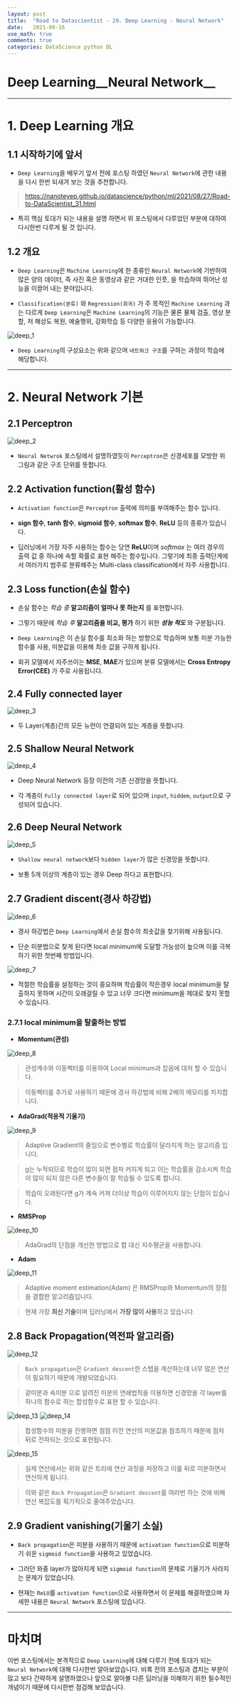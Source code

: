 ```yaml
---
layout: post
title:  "Road to Datascientist - 29. Deep Learning - Neural Network"
date:   2021-09-16
use_math: true
comments: true
categories: DataScience python DL
---
```

# Deep Learning__Neural Network__

---

# 1. Deep Learning 개요

## 1.1 시작하기에 앞서

* `Deep Learning`을 배우기 앞서 전에 포스팅 하였던 `Neural Network`에 관한 내용을 다시 한번 되새겨 보는 것을 추천합니다.

> <https://nanoteyep.github.io/datascience/python/ml/2021/08/27/Road-to-DataScientist_31.html>

* 특히 핵심 토대가 되는 내용을 설명 하면서 위 포스팅에서 다루었던 부분에 대하여 다시한번 다루게 될 것 입니다.

## 1.2 개요

* `Deep Learning`은 `Machine Learning`에 한 종류인 `Neural Network`에 기반하여 많은 양의 데이터, 즉 사진 혹은 동영상과 같은 거대한 인풋, 을 학습하여 뛰어난 성능을 이끌어 내는 분야입니다.

* `Classification(분류)` 와 `Regression(회귀)` 가 주 목적인 `Machine Learning` 과는 다르게 `Deep Learning`은 `Machine Learning`의 기능은 물론 물체 검출, 영상 분할, 저 해상도 복원, 예술행위, 강화학습 등 다양한 응용이 가능합니다.

![deep_1](/img/deep_1.png)

* `Deep Learning`의 구성요소는 위와 같으며 `네트워크 구조`를 구하는 과정이 학습에 해당합니다.

---

# 2. Neural Network 기본

## 2.1 Perceptron

![deep_2](/img/deep_2.png)

* `Neural Netwrok` 포스팅에서 설명하였듯이 `Perceptron`은 신경세포를 모방한 위 그림과 같은 구조 단위를 뜻합니다.

## 2.2 Activation function(활성 함수)

* `Activation function`은 `Perceptron` 출력에 의미를 부여해주는 함수 입니다.

* **sign 함수**, **tanh 함수**, **sigmoid 함수**, **softmax 함수**, **ReLU** 등의 종류가 있습니다.

* 딥러닝에서 가장 자주 사용하는 함수는 당연 **ReLU**이며 *softmax* 는 여러 경우의 출력 값 중 하나에 속할 확률로 표현 해주는 함수입니다. 그렇기에 최종 출력단계에서 여러가지 범주로 분류해주는 Multi-class classification에서 자주 사용합니다.

## 2.3 Loss function(손실 함수)

* 손실 함수는 *학습 중* **알고리즘이 얼마나 못 하는지** 를 표현합니다.

* 그렇기 때문에 *학습 후* **알고리즘을 비교, 평가** 하기 위한 ***성능 척도*** 와 구분됩니다.

* `Deep Learning`은 이 손실 함수를 최소화 하는 방향으로 학습하며 보통 미분 가능한 함수를 사용, 미분값을 이용해 최솟 값을 구하게 됩니다.

* 회귀 모델에서 자주쓰이는 **MSE**, **MAE**가 있으며 분류 모델에서는 **Cross Entropy Error(CEE)** 가 주로 사용됩니다.

## 2.4 Fully connected layer

![deep_3](/img/deep_3.png)

* 두 Layer(계층)간의 모든 뉴런이 연결되어 있는 계층을 뜻합니다.

## 2.5 Shallow Neural Network

![deep_4](/img/deep_4.png)

* Deep Neural Network 등장 이전의 기존 신경망을 뜻합니다.

* 각 계층이 `Fully connected layer`로 되어 있으며 `input`, `hiddem`, `output`으로 구성되어 있습니다.

## 2.6 Deep Neural Network

![deep_5](/img/deep_5.png)

* `Shallow neural network`보다 `hidden layer`가 많은 신경망을 뜻합니다.

* 보통 5개 이상의 계층이 있는 경우 Deep 하다고 표현합니다.

## 2.7 Gradient discent(경사 하강법)

![deep_6](/img/deep_6.png)

* 경사 하강법은 `Deep Learning`에서 손실 함수의 최솟값을 찾기위해 사용됩니다.

* 단순 미분법으로 찾게 된다면 local minimum에 도달할 가능성이 높으며 이를 극복하기 위한 첫번째 방법입니다.

![deep_7](/img/deep_7.png)

* 적절한 학습률을 설정하는 것이 중요하며 학습률이 작은경우 local minimum을 탈출하지 못하며 시간이 오래걸릴 수 있고 너무 크다면 minimum을 제대로 찾지 못할 수 있습니다.

### 2.7.1 local minimum을 탈출하는 방법

* **Momentum(관성)**

![deep_8](/img/deep_8.png)

> 관성계수와 이동벡터를 이용하여 Local minimum과 잡음에 대처 할 수 있습니다.

> 이동벡터를 추가로 사용하기 때문에 경사 하강법에 비해 2배의 메모리를 차지합니다.

* **AdaGrad(적응적 기울기)**

![deep_9](/img/deep_9.png)

> Adaptive Gradient의 줄임으로 변수별로 학습률이 달라지게 하는 알고리즘 입니다.

> g는 누적되므로 학습이 많이 되면 점차 커지게 되고 이는 학습률을 감소시켜 학습이 많이 되지 않은 다른 변수들이 잘 학습될 수 있도록 합니다.

> 학습이 오래된다면 g가 계속 커져 더이상 학습이 이루어지지 않는 단점이 있습니다.

* **RMSProp**

![deep_10](/img/deep_10.png)

> AdaGrad의 단점을 개선한 방법으로 합 대신 지수평균을 사용합니다.

* **Adam**

![deep_11](/img/deep_11.png)

> Adaptive moment estimation(Adam) 은 RMSProp와 Momentum의 장점을 결합한 알고리즘입니다.

> 현재 가장 **최신 기술**이며 딥러닝에서 **가장 많이 사용**하고 있습니다.


## 2.8 Back Propagation(역전파 알고리즘)

![deep_12](/img/deep_12.png)

> `Back propagation`은 `Gradient descent`한 스텝을 계산하는데 너무 많은 연산이 필요하기 때문에 개발되었습니다.

> 겉미분과 속미분 으로 알려진 미분의 연쇄법칙을 이용하면 신경망을 각 layer를 하나의 함수로 하는 합성함수로 표현 할 수 있습니다.

![deep_13](/img/deep_13.png)
![deep_14](/img/deep_14.png)

> 합성함수의 미분을 진행하면 점점 이전 연산의 미분값을 참조하기 때문에 점차 뒤로 전파되는 것으로 표현됩니다.

![deep_15](/img/deep_15.png)

> 실제 연산에서는 위와 같은 트리에 연산 과정을 저장하고 이를 뒤로 미분하면서 연산하게 됩니다.

> 이와 같은 `Back Propagation`은 `Gradient descent`를 여러번 하는 것에 비해 연산 복잡도를 획기적으로 줄여주었습니다.

## 2.9 Gradient vanishing(기울기 소실)

* `Back propagation`은 미분을 사용하기 때문에 `activation function`으로 미분하기 쉬운 `sigmoid function`을 사용하고 있었습니다.

* 그러던 와중 layer가 많아지게 되면 `sigmoid function`의 문제로 기울기가 사라지는 문제가 있었습니다.

* 현재는 `ReLU`를 `activation function`으로 사용하면서 이 문제를 해결하였으며 자세한 내용은 `Neural Network` 포스팅에 있습니다.

---
# 마치며
이번 포스팅에서는 본격적으로 `Deep Learning`에 대해 다루기 전에 토대가 되는 `Neural Network`에 대해 다시한번 알아보았습니다. 비록 전의 포스팅과 겹치는 부분이 많고 보다 간략하게 설명하였으나 앞으로 알아볼 다른 딥러닝을 이해하기 위한 필수적인 개념이기 때문에 다시한번 점검해 보았습니다.